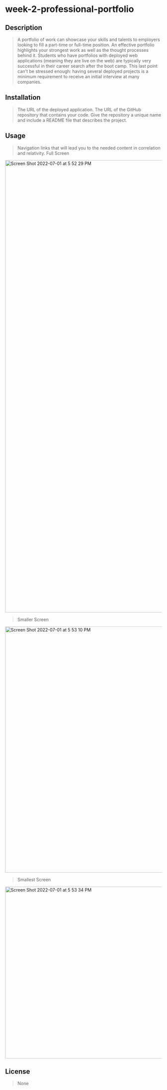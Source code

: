 # week-2-professional-portfolio
## Description
> A portfolio of work can showcase your skills and talents to employers looking to fill a part-time or full-time position. An effective portfolio highlights your strongest work as well as the thought processes behind it. Students who have portfolios with deployed web applications (meaning they are live on the web) are typically very successful in their career search after the boot camp. This last point can't be stressed enough: having several deployed projects is a minimum requirement to receive an initial interview at many companies.
## Installation
>The URL of the deployed application.
>The URL of the GitHub repository that contains your code. Give the repository a unique name and include a README file that describes the project.
## Usage
> Navigation links that will lead you to the needed content in correlation and relativity.
> Full Screen

<img width="1452" alt="Screen Shot 2022-07-01 at 5 52 29 PM" src="https://user-images.githubusercontent.com/107279088/176978381-7f40942b-bb89-4863-accd-224746df22cc.png">

>Smaller Screen

<img width="790" alt="Screen Shot 2022-07-01 at 5 53 10 PM" src="https://user-images.githubusercontent.com/107279088/176978424-6627acd1-4068-4834-9452-1194408195f8.png">

>Smallest Screen

<img width="552" alt="Screen Shot 2022-07-01 at 5 53 34 PM" src="https://user-images.githubusercontent.com/107279088/176978439-bebdc35c-3eff-4e46-808c-5b0c0a55e7c8.png">






## License
>None
